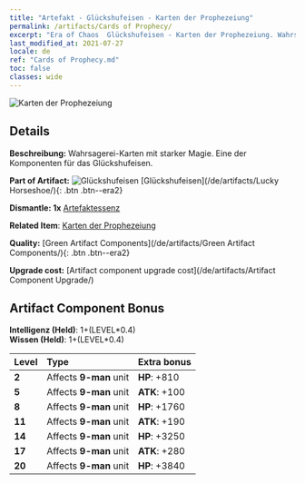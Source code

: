 ```yaml
---
title: "Artefakt - Glückshufeisen - Karten der Prophezeiung"
permalink: /artifacts/Cards of Prophecy/
excerpt: "Era of Chaos  Glückshufeisen - Karten der Prophezeiung. Wahrsagerei-Karten mit starker Magie. Eine der Komponenten für das Glückshufeisen."
last_modified_at: 2021-07-27
locale: de
ref: "Cards of Prophecy.md"
toc: false
classes: wide
---
```


 ![Karten der Prophezeiung](/images/t/artifact_40122.png)



## Details

 **Beschreibung:** Wahrsagerei-Karten mit starker Magie. Eine der Komponenten für das Glückshufeisen.

 **Part of Artifact:** ![Glückshufeisen](/images/t/icon_artifact_12.png) [Glückshufeisen](/de/artifacts/Lucky Horseshoe/){: .btn .btn--era2}

 **Dismantle: 1x** [Artefaktessenz](/ItemsDE/con_905/)

 **Related Item**: [Karten der Prophezeiung](/ItemsDE/art_110/)

 **Quality:** [Green Artifact Components](/de/artifacts/Green Artifact Components/){: .btn .btn--era2}

 **Upgrade cost:** [Artifact component upgrade cost](/de/artifacts/Artifact Component Upgrade/)

## Artifact Component Bonus

  **Intelligenz (Held)**: 1+(LEVEL\*0.4)<br/>**Wissen (Held)**: 1+(LEVEL\*0.4)

  |  Level  | Type |    Extra bonus  | 
  |:--------|:-----|:----------------| 
  | **2** | Affects **9-man** unit | **HP**: +810 | 
  | **5** | Affects **9-man** unit | **ATK**: +100 | 
  | **8** | Affects **9-man** unit | **HP**: +1760 | 
  | **11** | Affects **9-man** unit | **ATK**: +190 | 
  | **14** | Affects **9-man** unit | **HP**: +3250 | 
  | **17** | Affects **9-man** unit | **ATK**: +280 | 
  | **20** | Affects **9-man** unit | **HP**: +3840 | 
